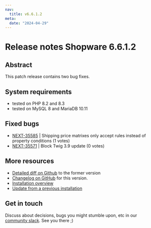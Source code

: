 ```yaml
---
nav:
  title: v6.6.1.2
meta:
  date: "2024-04-29"
---
```

# Release notes Shopware 6.6.1.2

## Abstract

This patch release contains two bug fixes.

## System requirements

* tested on PHP 8.2 and 8.3
* tested on MySQL 8 and MariaDB 10.11

## Fixed bugs

* [NEXT-35585](https://issues.shopware.com/issues/NEXT-35585) | Shipping price matrixes only accept rules instead of property conditions (1 votes)
* [NEXT-35571](https://issues.shopware.com/issues/NEXT-35571) | Block Twig 3.9 update (0 votes)

## More resources

* [Detailed diff on Github](https://github.com/shopware/shopware/compare/v6.6.1.1...v6.6.1.2) to the former version
* [Changelog on GitHub](https://github.com/shopware/shopware/blob/v6.6.1.2/CHANGELOG.md) for this version.
* [Installation overview](https://developer.shopware.com/docs/guides/installation/)
* [Update from a previous installation](https://developer.shopware.com/docs/guides/installation/template.html#update-shopware)

## Get in touch

Discuss about decisions, bugs you might stumble upon, etc in our [community slack](https://slack.shopware.com). See you there ;)
